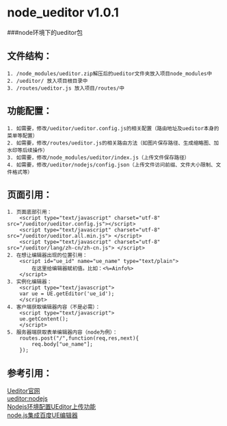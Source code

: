 # node_ueditor v1.0.1
###node环境下的ueditor包

文件结构：
-------------
	1. /node_modules/ueditor.zip解压后的ueditor文件夹放入项目node_modules中
	2. /ueditor/ 放入项目根目录中
	3. /routes/ueditor.js 放入项目/routes/中

功能配置：
-------------
	1. 如需要，修改/ueditor/ueditor.config.js的相关配置（路由地址及ueditor本身的菜单等配置）
	2. 如需要，修改/routes/ueditor.js的相关路由方法（如图片保存路径、生成缩略图、加水印等后续操作）
	3. 如需要，修改/node_modules/ueditor/index.js（上传文件保存路径）
	4. 如需要，修改/ueditor/nodejs/config.json（上传文件访问前缀、文件大小限制、文件格式等）

页面引用：
--------------
	1. 页面底部引用：
		<script type="text/javascript" charset="utf-8" src="/ueditor/ueditor.config.js"></script>
		<script type="text/javascript" charset="utf-8" src="/ueditor/ueditor.all.min.js"> </script>
		<script type="text/javascript" charset="utf-8" src="/ueditor/lang/zh-cn/zh-cn.js"> </script>
	2. 在想让编辑器出现的位置引用：
		<script id="ue_id" name="ue_name" type="text/plain">
        	在这里给编辑器赋初值。比如：<%=Ainfo%>
    	</script>
    3. 实例化编辑器：
    	<script type="text/javascript">
        var ue = UE.getEditor('ue_id');
    	</script>
    4. 客户端获取编辑器内容（不是必需）：
    	<script type="text/javascript">
        ue.getContent();
    	</script>
    5. 服务器端获取表单编辑器内容（node为例）：
    	routes.post("/",function(req,res,next){
    		req.body["ue_name"];
    	});

参考引用：
--------------
[Ueditor官网](http://ueditor.baidu.com/website/)<br />
[ueditor:nodejs](http://blog.netpi.me/nodejs/ueditor-nodejs/)<br />
[Nodejs环境配置UEditor上传功能](http://www.xiaoboy.com/detail/1341545081.html)<br />
[node.js集成百度UE编辑器](http://www.jb51.net/article/60781.htm)
